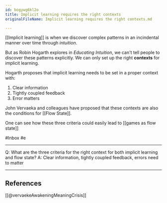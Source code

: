 ```yaml
---
id: bogywg6kl2o
title: Implicit learning requires the right contexts
originalFileName: Implicit learning requires the right contexts.md

---
```


[[Implicit learning]] is when we discover complex patterns in an incindental manner over time through *intuition*.

But as Robin Hogarth explores in *Educating Intuition*, we can't tell people to discover these patterns explicitly. We can only set up the right **contexts** for implicit learning.

Hogarth proposes that implicit learning needs to be set in a proper context with:

1. Clear information
2. Tightly coupled feedback
3. Error matters

John Vervaeka and colleagues have proposed that these contexts are also the conditions for [[Flow State]].

One can see how these three criteria could easily lead to [[games as flow state]]

#Inbox
#e

***

Q: What are the three criteria for the right context for both implicit learning and flow state?
A: Clear information, tightly coupled feedback, errors need to matter

<!--ID: 1616689601605-->

***

## References

[[@vervaekeAwakeningMeaningCrisis]]
